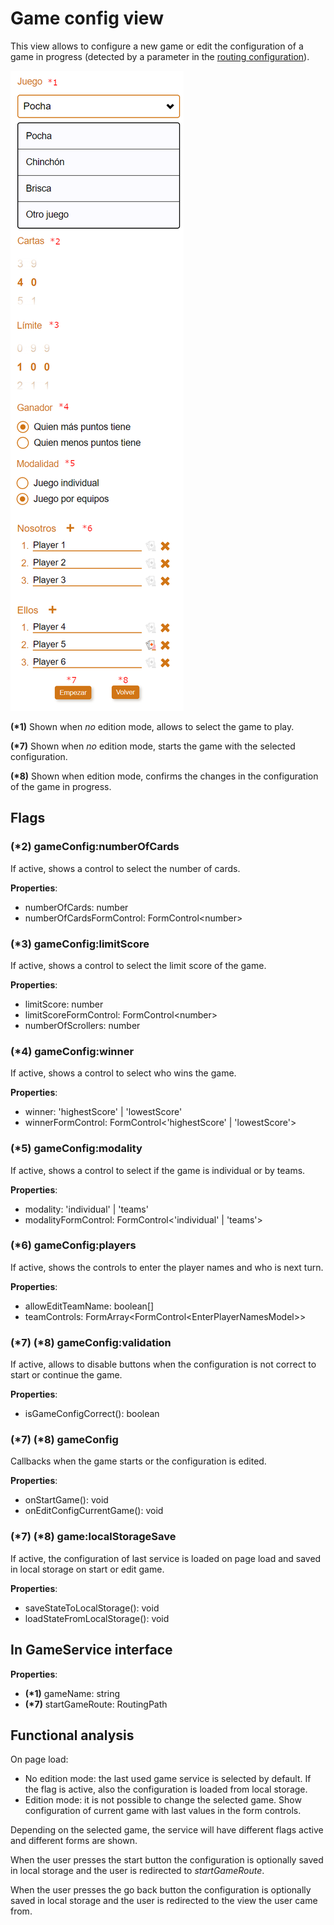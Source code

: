 # Game config view

This view allows to configure a new game or edit the configuration of a game in progress (detected by a parameter in the [routing configuration](../src/app/app.routes.ts)).

![game config](./images/game_config.png)

**(\*1)** Shown when _no_ edition mode, allows to select the game to play.

**(\*7)** Shown when _no_ edition mode, starts the game with the selected configuration.

**(\*8)** Shown when edition mode, confirms the changes in the configuration of the game in progress.

## Flags

### (*2) gameConfig:numberOfCards

If active, shows a control to select the number of cards.

**Properties**:

- numberOfCards: number
- numberOfCardsFormControl: FormControl&lt;number>

### (*3) gameConfig:limitScore

If active, shows a control to select the limit score of the game.

**Properties**:

- limitScore: number
- limitScoreFormControl: FormControl&lt;number>
- numberOfScrollers: number

### (*4) gameConfig:winner

If active, shows a control to select who wins the game.

**Properties**:

- winner: 'highestScore' | 'lowestScore'
- winnerFormControl: FormControl&lt;'highestScore' | 'lowestScore'>

### (*5) gameConfig:modality

If active, shows a control to select if the game is individual or by teams.

**Properties**:

- modality: 'individual' | 'teams'
- modalityFormControl: FormControl&lt;'individual' | 'teams'>

### (*6) gameConfig:players

If active, shows the controls to enter the player names and who is next turn.

**Properties**:

- allowEditTeamName: boolean[]
- teamControls: FormArray&lt;FormControl&lt;EnterPlayerNamesModel&gt;&gt;

### (*7) (*8) gameConfig:validation

If active, allows to disable buttons when the configuration is not correct to start or continue the game.

**Properties**:

- isGameConfigCorrect(): boolean

### (*7) (*8) gameConfig

Callbacks when the game starts or the configuration is edited.

**Properties**:

- onStartGame(): void
- onEditConfigCurrentGame(): void

### (*7) (*8) game:localStorageSave

If active, the configuration of last service is loaded on page load and saved in local storage on start or edit game.

**Properties**:

- saveStateToLocalStorage(): void
- loadStateFromLocalStorage(): void

## In GameService interface

**Properties**:

- **(\*1)** gameName: string
- **(\*7)** startGameRoute: RoutingPath

## Functional analysis

On page load:

- No edition mode: the last used game service is selected by default. If the flag is active, also the configuration is loaded from local storage.
- Edition mode: it is not possible to change the selected game. Show configuration of current game with last values in the form controls.

Depending on the selected game, the service will have different flags active and different forms are shown.

When the user presses the start button the configuration is optionally saved in local storage and the user is redirected to _startGameRoute_.

When the user presses the go back button the configuration is optionally saved in local storage and the user is redirected to the view the user came from.
